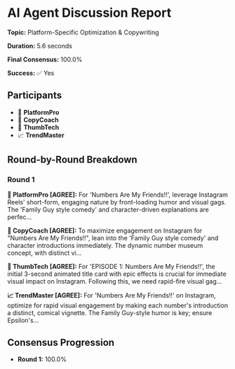 # AI Agent Discussion Report

**Topic:** Platform-Specific Optimization & Copywriting

**Duration:** 5.6 seconds

**Final Consensus:** 100.0%

**Success:** ✅ Yes

## Participants

- 🤖 **PlatformPro**
- 🤖 **CopyCoach**
- 🤖 **ThumbTech**
- 📈 **TrendMaster**

## Round-by-Round Breakdown

### Round 1

**🤖 PlatformPro [AGREE]:** For 'Numbers Are My Friends!!', leverage Instagram Reels' short-form, engaging nature by front-loading humor and visual gags. The 'Family Guy style comedy' and character-driven explanations are perfec...

**🤖 CopyCoach [AGREE]:** To maximize engagement on Instagram for "Numbers Are My Friends!!", lean into the 'Family Guy style comedy' and character introductions immediately. The dynamic number museum concept, with distinct vi...

**🤖 ThumbTech [AGREE]:** For 'EPISODE 1: Numbers Are My Friends!!', the initial 3-second animated title card with epic effects is crucial for immediate visual impact on Instagram. Following this, we need rapid-fire visual gag...

**📈 TrendMaster [AGREE]:** For 'Numbers Are My Friends!!' on Instagram, optimize for rapid visual engagement by making each number's introduction a distinct, comical vignette. The Family Guy-style humor is key; ensure Epsilon's...

## Consensus Progression

- **Round 1:** 100.0%
